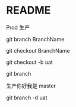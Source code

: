 # README

Prod 生产

git branch BranchName

git checkout BranchName



git checkout -b uat



git branch

生产你好我是 master

git branch -d uat

